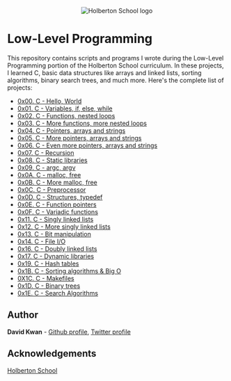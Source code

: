 <p align="center">
  <img src="http://www.holbertonschool.com/holberton-logo.png"
       alt="Holberton School logo"
  >
</p>

# Low-Level Programming

This repository contains scripts and programs I wrote during the Low-Level Programming portion of the Holberton School curriculum. In these projects, I learned C, basic data structures like arrays and linked lists, sorting algorithms, binary search trees, and much more. Here's the complete list of projects:

*  [0x00. C - Hello, World](./0x00-hello_world)
*  [0x01. C - Variables, if, else, while](./0x01-variables_if_else_while)
*  [0x02. C - Functions, nested loops](./0x02-functions_nested_loops)
*  [0x03. C - More functions, more nested loops](./0x03-more_functions_nested_loops)
*  [0x04. C - Pointers, arrays and strings](./0x04-pointers_arrays_strings)
*  [0x05. C - More pointers, arrays and strings](./0x05-pointers_arrays_strings)
*  [0x06. C - Even more pointers, arrays and strings](./0x06-pointers_arrays_strings)
*  [0x07. C - Recursion](./0x07-recursion)
*  [0x08. C - Static libraries](./0x08-static_libraries)
*  [0x09. C - argc, argv](./0x09-argc_argv)
*  [0x0A. C - malloc, free](./0x0A-malloc_free)
*  [0x0B. C - More malloc, free](./0x0B-more_malloc_free)
*  [0x0C. C - Preprocessor](./0x0C-preprocessor)
*  [0x0D. C - Structures, typedef](./0x0D-structures_typedef)
*  [0x0E. C - Function pointers](./0x0E-function_pointers)
*  [0x0F. C - Variadic functions](./0x0F-variadic_functions)
*  [0x11. C - Singly linked lists](./0x11-singly_linked_lists)
*  [0x12. C - More singly linked lists](./0x12-more_singly_linked_lists)
*  [0x13. C - Bit manipulation](./0x13-bit_manipulation)
*  [0x14. C - File I/O](./0x14-file_io)
*  [0x16. C - Doubly linked lists](./0x16-doubly_linked_lists)
*  [0x17. C - Dynamic libraries](./0x17-dynamic_libraries)
*  [0x19. C - Hash tables](./0x19-hash_tables)
*  [0x1B. C - Sorting algorithms & Big O](./0x1B-sorting_algorithms)
*  [0X1C. C - Makefiles](./0x1C-makefiles)
*  [0x1D. C - Binary trees](./0x1D-binary_trees)
*  [0x1E. C - Search Algorithms](./0x1E-search_algorithms)

## Author
**David Kwan** - [Github profile](https://github.com/dwkwan), [Twitter profile](https://twitter.com/davidwkwan)

## Acknowledgements
[Holberton School](https://www.holbertonschool.com/)
